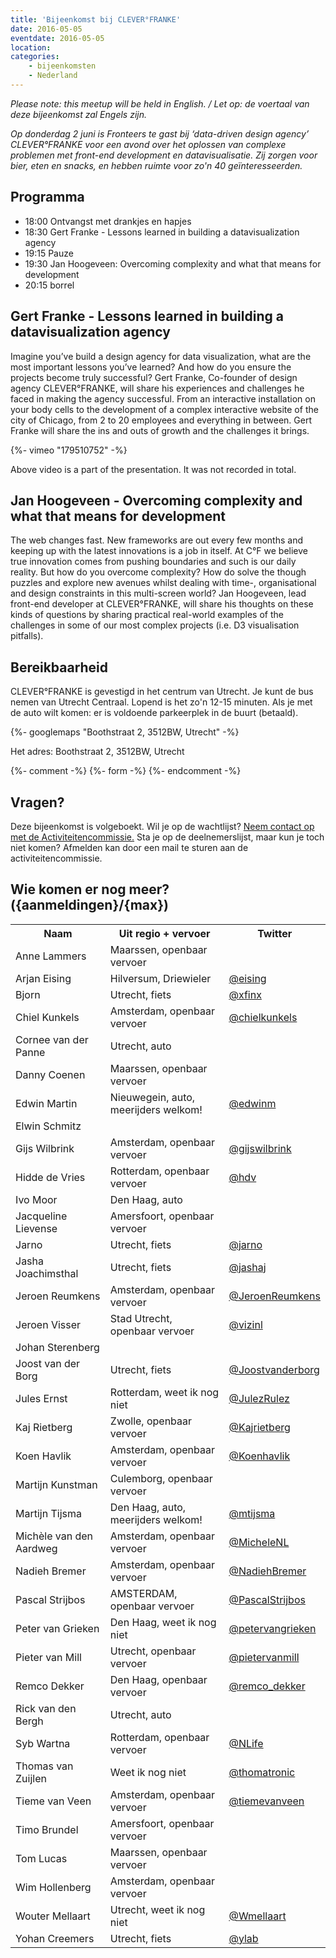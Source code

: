 ```yaml
---
title: 'Bijeenkomst bij CLEVER°FRANKE'
date: 2016-05-05
eventdate: 2016-05-05
location:
categories:
    - bijeenkomsten
    - Nederland
---
```


_Please note: this meetup will be held in English. / Let op: de voertaal van deze bijeenkomst zal Engels zijn._

_Op donderdag 2 juni is Fronteers te gast bij ‘data-driven design agency’ CLEVER°FRANKE voor een avond over het oplossen van complexe problemen met front-end development en datavisualisatie. Zij zorgen voor bier, eten en snacks, en hebben ruimte voor zo'n 40 geïnteresseerden._

## Programma

-   18:00 Ontvangst met drankjes en hapjes
-   18:30 Gert Franke - Lessons learned in building a datavisualization agency
-   19:15 Pauze
-   19:30 Jan Hoogeveen: Overcoming complexity and what that means for development
-   20:15 borrel

## Gert Franke - Lessons learned in building a datavisualization agency

Imagine you’ve build a design agency for data visualization, what are the most important lessons you’ve learned? And how do you ensure the projects become truly successful? Gert Franke, Co-founder of design agency CLEVER°FRANKE, will share his experiences and challenges he faced in making the agency successful. From an interactive installation on your body cells to the development of a complex interactive website of the city of Chicago, from 2 to 20 employees and everything in between. Gert Franke will share the ins and outs of growth and the challenges it brings.

<div>
    {%- vimeo "179510752" -%}
</div>

Above video is a part of the presentation. It was not recorded in total.

## Jan Hoogeveen - Overcoming complexity and what that means for development

The web changes fast. New frameworks are out every few months and keeping up with the latest innovations is a job in itself. At C°F we believe true innovation comes from pushing boundaries and such is our daily reality. But how do you overcome complexity? How do solve the though puzzles and explore new avenues whilst dealing with time-, organisational and design constraints in this multi-screen world? Jan Hoogeveen, lead front-end developer at CLEVER°FRANKE, will share his thoughts on these kinds of questions by sharing practical real-world examples of the challenges in some of our most complex projects (i.e. D3 visualisation pitfalls).

## Bereikbaarheid

CLEVER°FRANKE is gevestigd in het centrum van Utrecht. Je kunt de bus nemen van Utrecht Centraal. Lopend is het zo'n 12-15 minuten. Als je met de auto wilt komen: er is voldoende parkeerplek in de buurt (betaald).

{%- googlemaps "Boothstraat 2, 3512BW, Utrecht" -%}

Het adres: Boothstraat 2, 3512BW, Utrecht

{%- comment -%}
{%- form -%}
{%- endcomment -%}

## Vragen?

Deze bijeenkomst is volgeboekt. Wil je op de wachtlijst? [Neem contact op met de Activiteitencommissie.](/vereniging/commissies/activiteiten)
Sta je op de deelnemerslijst, maar kun je toch niet komen? Afmelden kan door een mail te sturen aan de activiteitencommissie.

## Wie komen er nog meer? ({aanmeldingen}/{max})

<table>
<tr>
<th scope="col">Naam</th>
<th scope="col">Uit regio + vervoer</th>
<th scope="col">Twitter</th>
</tr>
<tr>
<td>Anne Lammers</td>
<td>Maarssen, openbaar vervoer</td>
<td></td>
</tr>
<tr>
<td>Arjan Eising</td>
<td>Hilversum, Driewieler</td>
<td><a href="https://twitter.com/eising" rel="nofollow">@eising</a></td>
</tr>
<tr>
<td>Bjorn</td>
<td>Utrecht, fiets</td>
<td><a href="https://twitter.com/xfinx" rel="nofollow">@xfinx</a></td>
</tr>
<tr>
<td>Chiel Kunkels</td>
<td>Amsterdam, openbaar vervoer</td>
<td><a href="https://twitter.com/chielkunkels" rel="nofollow">@chielkunkels</a></td>
</tr>
<tr>
<td>Cornee van der Panne</td>
<td>Utrecht, auto</td>
<td></td>
</tr>
<tr>
<td>Danny Coenen</td>
<td>Maarssen, openbaar vervoer</td>
<td></td>
</tr>
<tr>
<td>Edwin Martin</td>
<td>Nieuwegein, auto, meerijders welkom!</td>
<td><a href="https://twitter.com/edwinm" rel="nofollow">@edwinm</a></td>
</tr>
<tr>
<td>Elwin Schmitz</td>
<td></td>
<td></td>
</tr>
<tr>
<td>Gijs Wilbrink</td>
<td>Amsterdam, openbaar vervoer</td>
<td><a href="https://twitter.com/gijswilbrink" rel="nofollow">@gijswilbrink</a></td>
</tr>
<tr>
<td>Hidde de Vries</td>
<td>Rotterdam, openbaar vervoer</td>
<td><a href="https://twitter.com/hdv" rel="nofollow">@hdv</a></td>
</tr>
<tr>
<td>Ivo Moor</td>
<td>Den Haag, auto</td>
<td></td>
</tr>
<tr>
<td>Jacqueline Lievense</td>
<td>Amersfoort, openbaar vervoer</td>
<td></td>
</tr>
<tr>
<td>Jarno</td>
<td>Utrecht, fiets</td>
<td><a href="https://twitter.com/jarno" rel="nofollow">@jarno</a></td>
</tr>
<tr>
<td>Jasha Joachimsthal</td>
<td>Utrecht, fiets</td>
<td><a href="https://twitter.com/jashaj" rel="nofollow">@jashaj</a></td>
</tr>
<tr>
<td>Jeroen Reumkens</td>
<td>Amsterdam, openbaar vervoer</td>
<td><a href="https://twitter.com/JeroenReumkens" rel="nofollow">@JeroenReumkens</a></td>
</tr>
<tr>
<td>Jeroen Visser</td>
<td>Stad Utrecht, openbaar vervoer</td>
<td><a href="https://twitter.com/vizinl" rel="nofollow">@vizinl</a></td>
</tr>
<tr>
<td>Johan Sterenberg</td>
<td></td>
<td></td>
</tr>
<tr>
<td>Joost van der Borg</td>
<td>Utrecht, fiets</td>
<td><a href="https://twitter.com/Joostvanderborg" rel="nofollow">@Joostvanderborg</a></td>
</tr>
<tr>
<td>Jules Ernst</td>
<td>Rotterdam, weet ik nog niet</td>
<td><a href="https://twitter.com/JulezRulez" rel="nofollow">@JulezRulez</a></td>
</tr>
<tr>
<td>Kaj Rietberg</td>
<td>Zwolle, openbaar vervoer</td>
<td><a href="https://twitter.com/Kajrietberg" rel="nofollow">@Kajrietberg</a></td>
</tr>
<tr>
<td>Koen Havlik</td>
<td>Amsterdam, openbaar vervoer</td>
<td><a href="https://twitter.com/Koenhavlik" rel="nofollow">@Koenhavlik</a></td>
</tr>
<tr>
<td>Martijn Kunstman </td>
<td>Culemborg, openbaar vervoer</td>
<td></td>
</tr>
<tr>
<td>Martijn Tijsma</td>
<td>Den Haag, auto, meerijders welkom!</td>
<td><a href="https://twitter.com/mtijsma" rel="nofollow">@mtijsma</a></td>
</tr>
<tr>
<td>Michèle van den Aardweg</td>
<td>Amsterdam, openbaar vervoer</td>
<td><a href="https://twitter.com/MicheleNL" rel="nofollow">@MicheleNL</a></td>
</tr>
<tr>
<td>Nadieh Bremer</td>
<td>Amsterdam, openbaar vervoer</td>
<td><a href="https://twitter.com/NadiehBremer" rel="nofollow">@NadiehBremer</a></td>
</tr>
<tr>
<td>Pascal Strijbos</td>
<td>AMSTERDAM, openbaar vervoer</td>
<td><a href="https://twitter.com/PascalStrijbos" rel="nofollow">@PascalStrijbos</a></td>
</tr>
<tr>
<td>Peter van Grieken</td>
<td>Den Haag, weet ik nog niet</td>
<td><a href="https://twitter.com/petervangrieken" rel="nofollow">@petervangrieken</a></td>
</tr>
<tr>
<td>Pieter van Mill</td>
<td>Utrecht, openbaar vervoer</td>
<td><a href="https://twitter.com/pietervanmill" rel="nofollow">@pietervanmill</a></td>
</tr>
<tr>
<td>Remco Dekker</td>
<td>Den Haag, openbaar vervoer</td>
<td><a href="https://twitter.com/remco_dekker" rel="nofollow">@remco_dekker</a></td>
</tr>
<tr>
<td>Rick van den Bergh</td>
<td>Utrecht, auto</td>
<td></td>
</tr>
<tr>
<td>Syb Wartna</td>
<td>Rotterdam, openbaar vervoer</td>
<td><a href="https://twitter.com/NLife" rel="nofollow">@NLife</a></td>
</tr>
<tr>
<td>Thomas van Zuijlen</td>
<td>Weet ik nog niet</td>
<td><a href="https://twitter.com/thomatronic" rel="nofollow">@thomatronic</a></td>
</tr>
<tr>
<td>Tieme van Veen</td>
<td>Amsterdam, openbaar vervoer</td>
<td><a href="https://twitter.com/tiemevanveen" rel="nofollow">@tiemevanveen</a></td>
</tr>
<tr>
<td>Timo Brundel</td>
<td>Amersfoort, openbaar vervoer</td>
<td></td>
</tr>
<tr>
<td>Tom Lucas</td>
<td>Maarssen, openbaar vervoer</td>
<td></td>
</tr>
<tr>
<td>Wim Hollenberg</td>
<td>Amsterdam, openbaar vervoer</td>
<td></td>
</tr>
<tr>
<td>Wouter Mellaart</td>
<td>Utrecht, weet ik nog niet</td>
<td><a href="https://twitter.com/Wmellaart" rel="nofollow">@Wmellaart</a></td>
</tr>
<tr>
<td>Yohan Creemers</td>
<td>Utrecht, fiets</td>
<td><a href="https://twitter.com/ylab" rel="nofollow">@ylab</a></td>
</tr>
</table>
